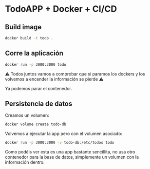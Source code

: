 # TodoAPP + Docker + CI/CD

## Build image

```sh
docker build -t todo .
```

## Corre la aplicación

```sh
docker run -p 3000:3000 todo
```

⚠️ Todos juntos vamos a comprobar que si paramos los dockers y los volvemos a
encender la información se pierde ⚠️

Ya podemos parar el contenedor.

## Persistencia de datos

Creamos un volumen:

```sh
docker volume create todo-db
```

Volvemos a ejecutar la app pero con el volumen asociado:

```sh
docker run -p 3000:3000 -v todo-db:/etc/todos todo
```

Como podéis ver esta es una app bastante sencillita, no usa otro contenedor para
la base de datos, simplemente un volumen con la información dentro.
